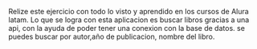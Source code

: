 Relize este ejercicio con todo lo visto y aprendido en los cursos de Alura latam.
Lo que se logra con esta aplicacion es buscar libros gracias a una api, con la ayuda de poder tener una conexion con la base de datos.
se puedes buscar por autor,año de publicacion, nombre del libro.
